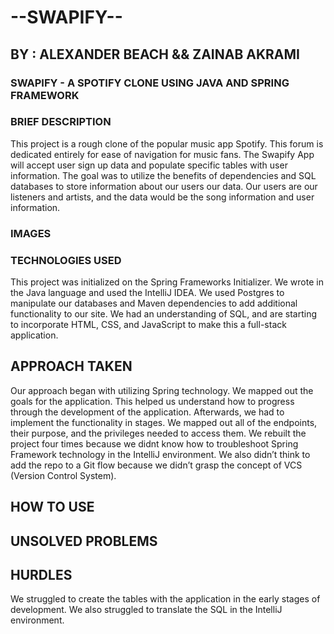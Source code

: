 
# --SWAPIFY--

## BY : ALEXANDER BEACH  &&  ZAINAB AKRAMI

### SWAPIFY - A SPOTIFY CLONE USING JAVA AND SPRING FRAMEWORK

### BRIEF DESCRIPTION
This project is a rough clone of the popular music app Spotify. This forum is dedicated entirely for ease of navigation for music fans. The Swapify App will accept user sign up data and populate specific tables with user information. The goal was to utilize the benefits of dependencies and SQL databases to store information about our users our data. Our users are our listeners and artists, and the data would be the song information and user information.

### IMAGES

### TECHNOLOGIES USED
This project was initialized on the Spring Frameworks Initializer. We wrote in the Java language and used the IntelliJ IDEA. We used Postgres to manipulate our databases and Maven dependencies to add additional functionality to our site. We had an understanding of SQL, and are starting to incorporate HTML, CSS, and JavaScript to make this a full-stack application.

## APPROACH TAKEN
Our approach began with utilizing Spring technology. We mapped out the goals for the application. This helped us understand how to progress through the development of the application. Afterwards, we had to implement the functionality in stages. We mapped out all of the endpoints, their purpose, and the privileges needed to access them. We rebuilt the project four times because we didnt know how to troubleshoot Spring Framework technology in the IntelliJ environment. We also didn’t think to add the repo to a Git flow because we didn’t grasp the concept of VCS (Version Control System).

## HOW TO USE

## UNSOLVED PROBLEMS

## HURDLES
We struggled to create the tables with the application in the early stages of development. We also struggled to translate the SQL in the IntelliJ environment.
